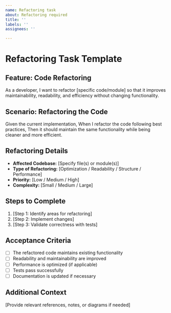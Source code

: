 ```yaml
---
name: Refactoring task
about: Refactoring required
title: ''
labels: ''
assignees: ''

---
```


# Refactoring Task Template

## Feature: Code Refactoring
As a developer, I want to refactor [specific code/module] so that it improves maintainability, readability, and efficiency without changing functionality.

## Scenario: Refactoring the Code
Given the current implementation,
When I refactor the code following best practices,
Then it should maintain the same functionality while being cleaner and more efficient.

## Refactoring Details
- **Affected Codebase:** [Specify file(s) or module(s)]
- **Type of Refactoring:** [Optimization / Readability / Structure / Performance]
- **Priority:** [Low / Medium / High]
- **Complexity:** [Small / Medium / Large]

## Steps to Complete
1. [Step 1: Identify areas for refactoring]
2. [Step 2: Implement changes]
3. [Step 3: Validate correctness with tests]

## Acceptance Criteria
- [ ] The refactored code maintains existing functionality
- [ ] Readability and maintainability are improved
- [ ] Performance is optimized (if applicable)
- [ ] Tests pass successfully
- [ ] Documentation is updated if necessary

## Additional Context
[Provide relevant references, notes, or diagrams if needed]
